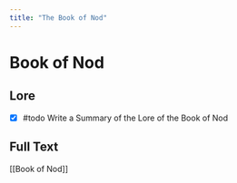 ```yaml
---
title: "The Book of Nod"
---
```


# Book of Nod

## Lore 

- [x] #todo Write a Summary of the Lore of the Book of Nod

## Full Text
[[Book of Nod]]

